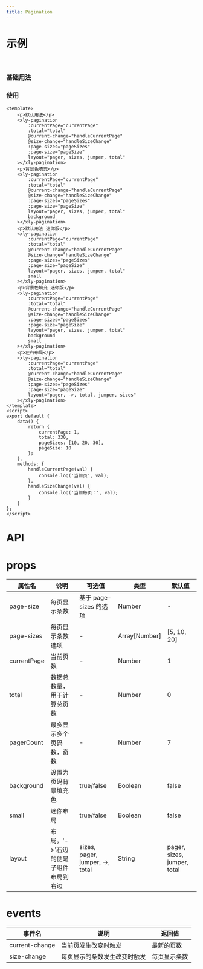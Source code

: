 ```yaml
---
title: Pagination
---
```


# 示例

<br/>

### 基础用法
### 使用

```vue
<template>
    <p>默认用法</p>
    <xly-pagination
        :currentPage="currentPage"
        :total="total"
        @current-change="handleCurrentPage"
        @size-change="handleSizeChange"
        :page-sizes="pageSizes"
        :page-size="pageSize"
        layout="pager, sizes, jumper, total"
    ></xly-pagination>
    <p>背景色填充</p>
    <xly-pagination
        :currentPage="currentPage"
        :total="total"
        @current-change="handleCurrentPage"
        @size-change="handleSizeChange"
        :page-sizes="pageSizes"
        :page-size="pageSize"
        layout="pager, sizes, jumper, total"
        background
    ></xly-pagination>
    <p>默认用法 迷你版</p>
    <xly-pagination
        :currentPage="currentPage"
        :total="total"
        @current-change="handleCurrentPage"
        @size-change="handleSizeChange"
        :page-sizes="pageSizes"
        :page-size="pageSize"
        layout="pager, sizes, jumper, total"
        small
    ></xly-pagination>
    <p>背景色填充 迷你版</p>
    <xly-pagination
        :currentPage="currentPage"
        :total="total"
        @current-change="handleCurrentPage"
        @size-change="handleSizeChange"
        :page-sizes="pageSizes"
        :page-size="pageSize"
        layout="pager, sizes, jumper, total"
        background
        small
    ></xly-pagination>
    <p>左右布局</p>
    <xly-pagination
        :currentPage="currentPage"
        :total="total"
        @current-change="handleCurrentPage"
        @size-change="handleSizeChange"
        :page-sizes="pageSizes"
        :page-size="pageSize"
        layout="pager, ->, total, jumper, sizes"
    ></xly-pagination>
</template>
<script>
export default {
    data() {
        return {
            currentPage: 1,
            total: 330,
            pageSizes: [10, 20, 30],
            pageSize: 10
        };
    },
    methods: {
        handleCurrentPage(val) {
            console.log('当前页', val);
        },
        handleSizeChange(val) {
            console.log('当前每页：', val);
        }
    }
};
</script>
```

# API

# props

| 属性名      | 说明                                 | 可选值                          | 类型          | 默认值                      |
| ----------- | ------------------------------------ | ------------------------------- | ------------- | --------------------------- |
| page-size   | 每页显示条数                         | 基于 page-sizes 的选项          | Number        | -                           |
| page-sizes  | 每页显示条数选项                     | -                               | Array[Number] | [5, 10, 20]                 |
| currentPage | 当前页数                             | -                               | Number        | 1                           |
| total       | 数据总数量，用于计算总页数           | -                               | Number        | 0                           |
| pagerCount  | 最多显示多个页码数，奇数             | -                               | Number        | 7                           |
| background  | 设置为页码背景填充色                 | true/false                      | Boolean       | false                       |
| small       | 迷你布局                             | true/false                      | Boolean       | false                       |
| layout      | 布局，'->'右边的便是子组件布局到右边 | sizes, pager, jumper, ->, total | String        | pager, sizes, jumper, total |

# events

| 事件名         | 说明                         | 返回值       |
| -------------- | ---------------------------- | ------------ |
| current-change | 当前页发生改变时触发         | 最新的页数   |
| size-change    | 每页显示的条数发生改变时触发 | 每页显示条数 |
